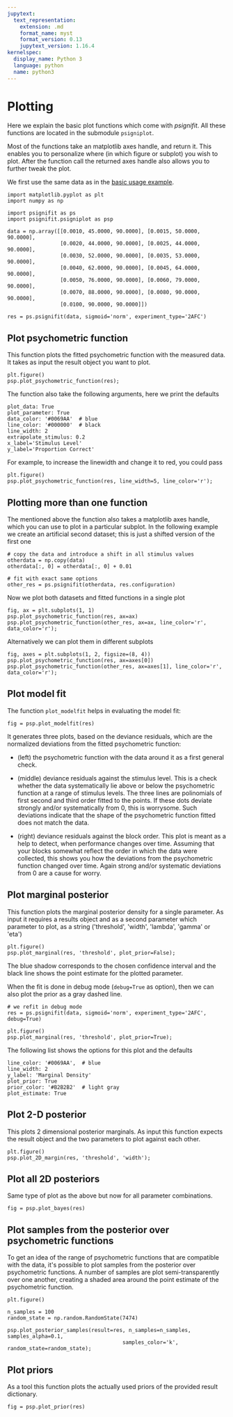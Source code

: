 ```yaml
---
jupytext:
  text_representation:
    extension: .md
    format_name: myst
    format_version: 0.13
    jupytext_version: 1.16.4
kernelspec:
  display_name: Python 3
  language: python
  name: python3
---
```


# Plotting

Here we explain the basic plot functions which come with *psignifit*.
All these functions are located in the submodule `psigniplot`.

Most of the functions take an matplotlib axes handle, and 
return it. This enables you to personalize where (in which figure
or subplot) you wish to plot. 
After the function call the returned axes handle also allows
you to further tweak the plot. 


We first use the same data as in the [basic usage example](../basic-usage).

```{code-cell} ipython3
import matplotlib.pyplot as plt
import numpy as np

import psignifit as ps
import psignifit.psigniplot as psp

data = np.array([[0.0010, 45.0000, 90.0000], [0.0015, 50.0000, 90.0000],
                 [0.0020, 44.0000, 90.0000], [0.0025, 44.0000, 90.0000],
                 [0.0030, 52.0000, 90.0000], [0.0035, 53.0000, 90.0000],
                 [0.0040, 62.0000, 90.0000], [0.0045, 64.0000, 90.0000],
                 [0.0050, 76.0000, 90.0000], [0.0060, 79.0000, 90.0000],
                 [0.0070, 88.0000, 90.0000], [0.0080, 90.0000, 90.0000],
                 [0.0100, 90.0000, 90.0000]])

res = ps.psignifit(data, sigmoid='norm', experiment_type='2AFC')
```

## Plot psychometric function

This function plots the fitted psychometric function with the measured data.
It takes as input the result object you want to plot.

```{code-cell} ipython3
plt.figure()
psp.plot_psychometric_function(res);
```

The function also take the following arguments, here we print the defaults

```
plot_data: True
plot_parameter: True
data_color: '#0069AA'  # blue
line_color: '#000000'  # black
line_width: 2
extrapolate_stimulus: 0.2
x_label='Stimulus Level'
y_label='Proportion Correct'
```                               

For example, to increase the linewidth and change it to red, you could pass

```{code-cell} ipython3
plt.figure()
psp.plot_psychometric_function(res, line_width=5, line_color='r');
```

## Plotting more than one function

The mentioned above the function also takes a matplotlib axes handle,
which you can use to plot in a particular subplot.
In the following example we create an artificial second dataset; this 
is just a shifted version of the first one

```{code-cell} ipython3
# copy the data and introduce a shift in all stimulus values
otherdata = np.copy(data)
otherdata[:, 0] = otherdata[:, 0] + 0.01

# fit with exact same options
other_res = ps.psignifit(otherdata, res.configuration)
```

Now we plot both datasets and fitted functions in a single plot

```{code-cell} ipython3
fig, ax = plt.subplots(1, 1)
psp.plot_psychometric_function(res, ax=ax)
psp.plot_psychometric_function(other_res, ax=ax, line_color='r', data_color='r');
```

Alternatively we can plot them in different subplots

```{code-cell} ipython3
fig, axes = plt.subplots(1, 2, figsize=(8, 4))
psp.plot_psychometric_function(res, ax=axes[0])
psp.plot_psychometric_function(other_res, ax=axes[1], line_color='r', data_color='r');
```



## Plot model fit

The function `plot_modelfit` helps in evaluating the model fit:


```{code-cell} ipython3
fig = psp.plot_modelfit(res)
```

It generates three plots, based on the deviance residuals,
which are the normalized deviations from the fitted psychometric function:

- (left) the psychometric function with the data around it as a first general
check.

- (middle) deviance residuals against the stimulus level. 
This is a check whether the data systematically lie above or below the 
psychometric function at a range of stimulus levels. 
The three lines are polinomials of first
second and third order fitted to the points. If these dots deviate
strongly and/or systematically from 0, this is worrysome. Such deviations
indicate that the shape of the psychometric function fitted does not
match the data.

- (right) deviance residuals against the block order. 
This plot is meant as a help to detect, when performance changes over time. 
Assuming that your blocks somewhat reflect the order in which the data were collected, this shows
you how the deviations from the psychometric function changed over time.
Again strong and/or systematic deviations from 0 are a cause for worry.


## Plot marginal posterior

This function plots the marginal posterior density for a single parameter.
As input it requires a results object and as a second parameter
which parameter to plot, as a string 
('threshold', 'width', 'lambda', 'gamma' or 'eta')

```{code-cell} ipython3
plt.figure()
psp.plot_marginal(res, 'threshold', plot_prior=False);
```

The blue shadow corresponds to the chosen confidence interval and the black
line shows the point estimate for the plotted parameter.

When the fit is done in debug mode (`debug=True` as option),
then we can also plot the prior as a gray dashed line.

```{code-cell} ipython3
# we refit in debug mode
res = ps.psignifit(data, sigmoid='norm', experiment_type='2AFC', debug=True)

plt.figure()
psp.plot_marginal(res, 'threshold', plot_prior=True);
```

The following list shows the options for this plot and the defaults

```
line_color: '#0069AA',  # blue
line_width: 2
y_label: 'Marginal Density'
plot_prior: True
prior_color: '#B2B2B2'  # light gray
plot_estimate: True
```

## Plot 2-D posterior

This plots 2 dimensional posterior marginals.
As input this function expects the result object and the two parameters
to plot against each other.

```{code-cell} ipython3
plt.figure()
psp.plot_2D_margin(res, 'threshold', 'width');
```

## Plot all 2D posteriors

Same type of plot as the above but now for all parameter combinations.

```{code-cell} ipython3
fig = psp.plot_bayes(res)
```

## Plot samples from the posterior over psychometric functions

To get an idea of the range of  psychometric functions that are compatible with the data, it's possible to plot 
samples from the posterior over  psychometric functions. A number of samples are plot semi-transparently over one 
another, creating a shaded area around the point estimate of the psychometric function.

```{code-cell} ipython3
plt.figure()

n_samples = 100
random_state = np.random.RandomState(7474)

psp.plot_posterior_samples(result=res, n_samples=n_samples, samples_alpha=0.1, 
                                     samples_color='k', random_state=random_state);
```


## Plot priors
As a tool this function plots the actually used priors of the provided
result dictionary.

```{code-cell} ipython3
fig = psp.plot_prior(res)
```

